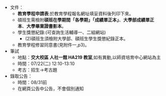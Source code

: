 - 文件：
	- **教育學程申請表**:於教育學程報名網址填妥資料後列印下來。
	- 碩班生需檢附**碩班在學期間「各學期」「成績單正本」**、**大學部成績單正本**、**大學畢業證書影本**。
	- 學生獎懲紀錄:(可查詢生活輔導一、二組網站)
		- (2)碩班生須檢附大學部、碩班生學生獎懲紀錄正本。
	- 教育學程修習同意書(見附件一,p3)。
- 筆試
	- 地點：**交大校區 人社一館 HA219 教室**,如有異動,以師資培育中心網站為主
	- 時間：07/22(二) 12:10-13:10
	- 考古：招生->考古題
- 錄取公告：
	- 時間：08/31前
	- 在網頁公告中公告，不會個別通知